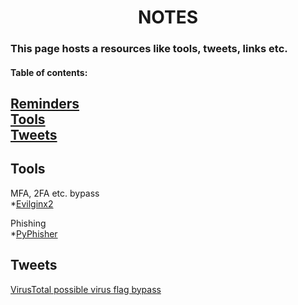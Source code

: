 <h1 align="center">NOTES</h1>

### This page hosts a resources like tools, tweets, links etc.


#### Table of contents:
[Reminders](#remIndex)<br/>
[Tools](#toolsIndex)<br/>
[Tweets](#twIndex)
-----

Tools
-----
<a name="toolsIndex"></a>
MFA, 2FA etc. bypass<br/>
*[Evilginx2](https://m0chan.github.io/2019/07/26/Bypassing-2FA-For-Fun-With-Evilginx2.html)<br/>

Phishing<br/>
*[PyPhisher](https://github.com/KasRoudra/pyphisher)<br/>

Tweets
------
<a name="twIndex"></a>
[VirusTotal possible virus flag bypass](https://twitter.com/Alh4zr3d/status/1610291517792321536)

